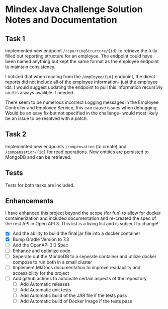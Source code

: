 # Mindex Java Challenge Solution Notes and Documentation

## Task 1
Implemented new endpoint `/reportingStructure/{id}` to retrieve the fully filled out reporting structure for an employee. The endpoint could have been named anything but kept the same format as the employee endpoint to maintain consistency.

I noticed that when reading from the `/employee/{id}` endpoint, the direct reports did not include all of the employee information- just the employee ids. I would suggest updating the endpoint to pull this information recursivly so it is always availible if needed.

There seem to be numerous incorrect Logging messages in the Employee Controller and Employee Service, this can cause issues when debugging. Would be an easy fix but not specified in the challenge- would most likely be an issue to be resolved with a patch.

## Task 2
Implemented new endpoints `/compensation` (to create) and `/compensation/{id}` for read operations. New entities are persisted to MongoDB and can be retrieved.

## Tests
Tests for both tasks are included.

## Enhancements
I have enhanced this project beyond the scope (for fun) to allow for docker containerization and included documentation and re-created the spec of the rest API in Open API 3. This list is a living list and is subject to change!

- [X] Add the ability to build the final jar file into a docker container
- [X] Bump Gradle Version to 7.3
- [ ] Add the OpenAPI 3.0 Spec
- [ ] Enhance and optimize code
- [ ] Seperate out the MondoDB to a seperate container and utilize docker compose to run both in a small cluster
- [ ] Implement MkDocs documentation to improve readability and accessibility for the project
- [ ] Add github actions to automate certain aspects of the repository
    - [ ] Add Automatic releases
    - [ ] Add Automatic unit tests
    - [ ] Add Automatic build of the JAR file if the tests pass
    - [ ] Add Automatic build of Docker Image if the tests pass